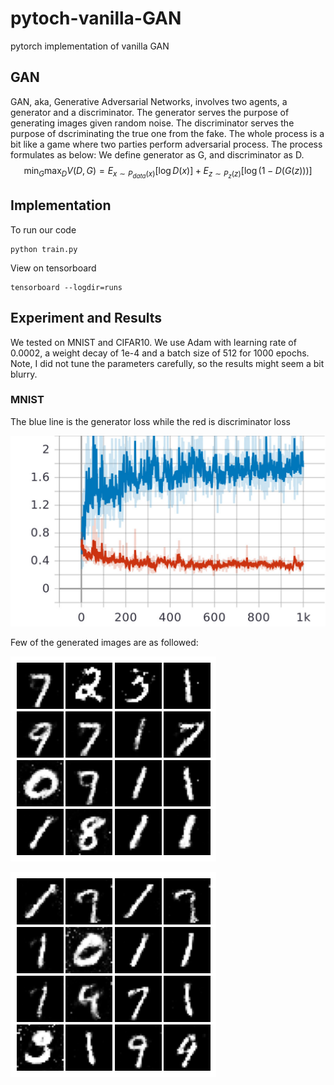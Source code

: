 # pytoch-vanilla-GAN
pytorch implementation of vanilla GAN
## GAN
GAN, aka, Generative Adversarial Networks, involves two agents, a generator and a discriminator. The generator serves the purpose of generating images given random noise. The discriminator serves the purpose of dscriminating the true one from the fake. The whole process is a bit like a game where two parties perform adversarial process.
The process formulates as below:
We define generator as G, and discriminator as D.
$$
\min_G \max_D V(D, G) = E_{x \sim P_{data}(x)}[\log D(x)] + E_{z \sim P_z(z)}[\log (1 - D(G(z)))]
$$


## Implementation
To run our code

    python train.py

View on tensorboard

    tensorboard --logdir=runs 

## Experiment and Results

We tested on MNIST and CIFAR10. We use Adam with learning rate of 0.0002, a weight decay of 1e-4 and a batch size of 512 for 1000 epochs. Note, I did not tune the parameters carefully, so the results might seem a bit blurry.

### MNIST
The blue line is the generator loss while the red is discriminator loss

![](images/loss.jpg)

Few of the generated images are as followed:

![](out/851.png)

![](out/997.png)
